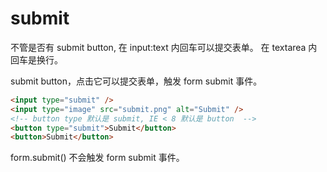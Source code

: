 # submit

不管是否有 submit button, 在 input:text 内回车可以提交表单。
在 textarea 内回车是换行。

submit button，点击它可以提交表单，触发 form submit 事件。

```html
<input type="submit" />
<input type="image" src="submit.png" alt="Submit" />
<!-- button type 默认是 submit, IE < 8 默认是 button  -->
<button type="submit">Submit</button>
<button>Submit</button>
```

form.submit() 不会触发 form submit 事件。
